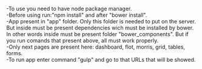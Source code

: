 -To use you need to have node package manager.<br>
-Before using run:"npm install" and after "bower install".<br>
-App present in "app" folder. Only this folder is needed to put on the server. But inside must be present dependencies wich must be installed by bower. In other words inside must be present folder "bower_components". But if you run comands that present above, all must work properly.<br>
-Only next pages are present here: dashboard, flot, morris, grid, tables, forms.<br>
-To run app enter command "gulp" and go to that URLs that will be showed.
